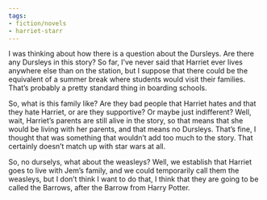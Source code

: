 ```yaml
---
tags:
- fiction/novels
- harriet-starr
---
```


I was thinking about how there is a question about the Dursleys. Are
there any Dursleys in this story? So far, I’ve never said that Harriet
ever lives anywhere else than on the station, but I suppose that there
could be the equivalent of a summer break where students would visit
their families. That’s probably a pretty standard thing in boarding
schools.

So, what is this family like? Are they bad people that Harriet hates and
that they hate Harriet, or are they supportive? Or maybe just
indifferent? Well, wait, Harriet’s parents are still alive in the story,
so that means that she would be living with her parents, and that means
no Dursleys. That’s fine, I thought that was something that wouldn’t add
too much to the story. That certainly doesn’t match up with star wars at
all.

So, no durselys, what about the weasleys? Well, we establish that
Harriet goes to live with Jem’s family, and we could temporarily call
them the weasleys, but I don’t think I want to do that, I think that
they are going to be called the Barrows, after the Barrow from Harry
Potter.

